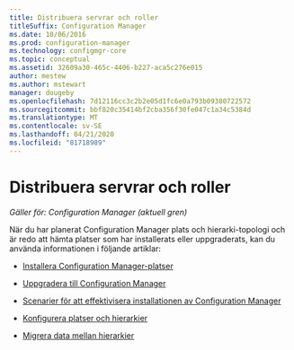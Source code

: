 ```yaml
---
title: Distribuera servrar och roller
titleSuffix: Configuration Manager
ms.date: 10/06/2016
ms.prod: configuration-manager
ms.technology: configmgr-core
ms.topic: conceptual
ms.assetid: 32609a30-465c-4406-b227-aca5c276e015
author: mestew
ms.author: mstewart
manager: dougeby
ms.openlocfilehash: 7d12116cc3c2b2e05d1fc6e0a793b09380722572
ms.sourcegitcommit: bbf820c35414bf2cba356f30fe047c1a34c5384d
ms.translationtype: MT
ms.contentlocale: sv-SE
ms.lasthandoff: 04/21/2020
ms.locfileid: "81718989"
---
```

# <a name="deploy-servers-and-roles"></a>Distribuera servrar och roller

*Gäller för: Configuration Manager (aktuell gren)*

När du har planerat Configuration Manager plats och hierarki-topologi och är redo att hämta platser som har installerats eller uppgraderats, kan du använda informationen i följande artiklar:  

- [Installera Configuration Manager-platser](install/installing-sites.md)  

- [Uppgradera till Configuration Manager](install/upgrade-to-configuration-manager.md)  

- [Scenarier för att effektivisera installationen av Configuration Manager](install/scenarios-to-streamline-your-installation.md)  

- [Konfigurera platser och hierarkier](configure/configure-sites-and-hierarchies.md)  

- [Migrera data mellan hierarkier](../../migration/migrate-data-between-hierarchies.md)  
